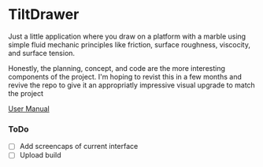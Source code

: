 # TiltDrawer
Just a little application where you draw on a platform with a marble using simple fluid mechanic principles like friction, surface roughness, viscocity, and surface tension.

Honestly, the planning, concept, and code are the more interesting components of the project. I'm hoping to revist this in a few months and revive the repo to give it an appropriatly impressive visual upgrade to match the project

[User Manual](UserManual.pdf)

### ToDo
- [ ] Add screencaps of current interface
- [ ] Upload build
